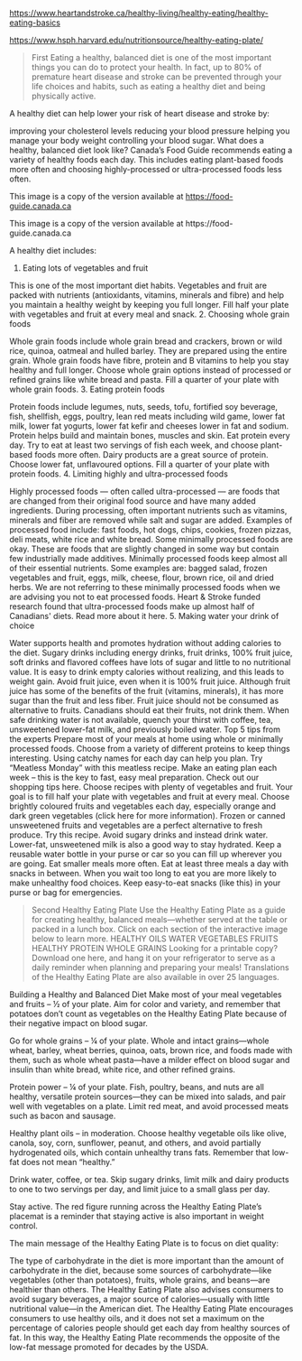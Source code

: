 https://www.heartandstroke.ca/healthy-living/healthy-eating/healthy-eating-basics

https://www.hsph.harvard.edu/nutritionsource/healthy-eating-plate/

> First
Eating a healthy, balanced diet is one of the most important things you can do to protect your health. In fact, up to 80% of premature heart disease and stroke can be prevented through your life choices and habits, such as eating a healthy diet and being physically active.

A healthy diet can help lower your risk of heart disease and stroke by:

improving your cholesterol levels
reducing your blood pressure
helping you manage your body weight
controlling your blood sugar.
What does a healthy, balanced diet look like?
Canada’s Food Guide recommends eating a variety of healthy foods each day. This includes eating plant-based foods more often and choosing highly-processed or ultra-processed foods less often.

<p>This image is a copy of the version available at <a rel="noopener noreferrer" href="https://food-guide.canada.ca/en/" target="_blank" style="display: inline;">https://food-guide.canada.ca</a></p>
This image is a copy of the version available at https://food-guide.canada.ca

A healthy diet includes:

1. Eating lots of vegetables and fruit

This is one of the most important diet habits. Vegetables and fruit are packed with nutrients (antioxidants, vitamins, minerals and fibre) and help you maintain a healthy weight by keeping you full longer.
Fill half your plate with vegetables and fruit at every meal and snack.
2. Choosing whole grain foods

Whole grain foods include whole grain bread and crackers, brown or wild rice, quinoa, oatmeal and hulled barley. They are prepared using the entire grain. Whole grain foods have fibre, protein and B vitamins to help you stay healthy and full longer.
Choose whole grain options instead of processed or refined grains like white bread and pasta.
Fill a quarter of your plate with whole grain foods.
3. Eating protein foods

Protein foods include legumes, nuts, seeds, tofu, fortified soy beverage, fish, shellfish, eggs, poultry, lean red meats including wild game, lower fat milk, lower fat yogurts, lower fat kefir and cheeses lower in fat and sodium.
Protein helps build and maintain bones, muscles and skin.
Eat protein every day.
Try to eat at least two servings of fish each week, and choose plant-based foods more often.
Dairy products are a great source of protein. Choose lower fat, unflavoured options.
Fill a quarter of your plate with protein foods.
4. Limiting highly and ultra-processed foods

Highly processed foods — often called ultra-processed — are foods that are changed from their original food source and have many added ingredients. During processing, often important nutrients such as vitamins, minerals and fiber are removed while salt and sugar are added.  Examples of processed food include: fast foods, hot dogs, chips, cookies, frozen pizzas, deli meats, white rice and white bread.
Some minimally processed foods are okay. These are foods that are slightly changed in some way but contain few industrially made additives. Minimally processed foods keep almost all of their essential nutrients. Some examples are: bagged salad, frozen vegetables and fruit, eggs, milk, cheese, flour, brown rice, oil and dried herbs. We are not referring to these minimally processed foods when we are advising you not to eat processed foods.
Heart & Stroke funded research found that ultra-processed foods make up almost half of Canadians' diets. Read more about it here.
5. Making water your drink of choice

Water supports health and promotes hydration without adding calories to the diet. 
Sugary drinks including energy drinks, fruit drinks, 100% fruit juice, soft drinks and flavored coffees have lots of sugar and little to no nutritional value. It is easy to drink empty calories without realizing, and this leads to weight gain.
Avoid fruit juice, even when it is 100% fruit juice. Although fruit juice has some of the benefits of the fruit (vitamins, minerals), it has more sugar than the fruit and less fiber. Fruit juice should not be consumed as alternative to fruits. Canadians should eat their fruits, not drink them.
When safe drinking water is not available, quench your thirst with coffee, tea, unsweetened lower-fat milk, and previously boiled water.
Top 5 tips from the experts
Prepare most of your meals at home using whole or minimally processed foods. Choose from a variety of different proteins to keep things interesting. Using catchy names for each day can help you plan. Try “Meatless Monday” with this meatless recipe.
Make an eating plan each week – this is the key to fast, easy meal preparation. Check out our shopping tips here.
Choose recipes with plenty of vegetables and fruit. Your goal is to fill half your plate with vegetables and fruit at every meal. Choose brightly coloured fruits and vegetables each day, especially orange and dark green vegetables (click here for more information). Frozen or canned unsweetened fruits and vegetables are a perfect alternative to fresh produce. Try this recipe.
Avoid sugary drinks and instead drink water. Lower-fat, unsweetened milk is also a good way to stay hydrated. Keep a reusable water bottle in your purse or car so you can fill up wherever you are going.
Eat smaller meals more often. Eat at least three meals a day with snacks in between. When you wait too long to eat you are more likely to make unhealthy food choices. Keep easy-to-eat snacks (like this) in your purse or bag for emergencies.


> Second
Healthy Eating Plate
Use the Healthy Eating Plate as a guide for creating healthy, balanced meals—whether served at the table or packed in a lunch box. Click on each section of the interactive image below to learn more.
HEALTHY OILS
WATER
VEGETABLES
FRUITS
HEALTHY PROTEIN
WHOLE GRAINS
Looking for a printable copy? Download one here, and hang it on your refrigerator to serve as a daily reminder when planning and preparing your meals! Translations of the Healthy Eating Plate are also available in over 25 languages.

Building a Healthy and Balanced Diet
Make most of your meal vegetables and fruits – ½ of your plate.
Aim for color and variety, and remember that potatoes don’t count as vegetables on the Healthy Eating Plate because of their negative impact on blood sugar.

Go for whole grains – ¼ of your plate.
Whole and intact grains—whole wheat, barley, wheat berries, quinoa, oats, brown rice, and foods made with them, such as whole wheat pasta—have a milder effect on blood sugar and insulin than white bread, white rice, and other refined grains.

Protein power – ¼ of your plate.
Fish, poultry, beans, and nuts are all healthy, versatile protein sources—they can be mixed into salads, and pair well with vegetables on a plate. Limit red meat, and avoid processed meats such as bacon and sausage.

Healthy plant oils – in moderation.
Choose healthy vegetable oils like olive, canola, soy, corn, sunflower, peanut, and others, and avoid partially hydrogenated oils, which contain unhealthy trans fats. Remember that low-fat does not mean “healthy.”

Drink water, coffee, or tea.
Skip sugary drinks, limit milk and dairy products to one to two servings per day, and limit juice to a small glass per day.

Stay active.
The red figure running across the Healthy Eating Plate’s placemat is a reminder that staying active is also important in weight control.

The main message of the Healthy Eating Plate is to focus on diet quality:

The type of carbohydrate in the diet is more important than the amount of carbohydrate in the diet, because some sources of carbohydrate—like vegetables (other than potatoes), fruits, whole grains, and beans—are healthier than others.
The Healthy Eating Plate also advises consumers to avoid sugary beverages, a major source of calories—usually with little nutritional value—in the American diet.
The Healthy Eating Plate encourages consumers to use healthy oils, and it does not set a maximum on the percentage of calories people should get each day from healthy sources of fat. In this way, the Healthy Eating Plate recommends the opposite of the low-fat message promoted for decades by the USDA.
